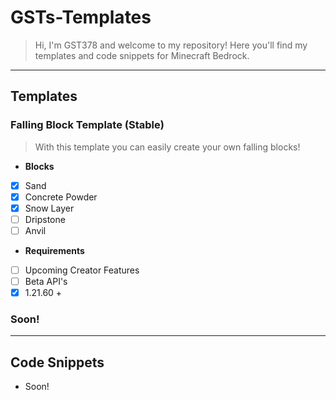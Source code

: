 # GSTs-Templates
> Hi, I'm GST378 and welcome to my repository!
> Here you'll find my templates and code snippets for Minecraft Bedrock.
***
## Templates
### Falling Block Template (Stable)
  > With this template you can easily create your own falling blocks!
  - **Blocks**
  - [x] Sand
  - [x] Concrete Powder
  - [x] Snow Layer
  - [ ] Dripstone
  - [ ] Anvil
  - **Requirements**
  - [ ] Upcoming Creator Features
  - [ ] Beta API's
  - [X] 1.21.60 +

### Soon!

***
## Code Snippets
- Soon!
